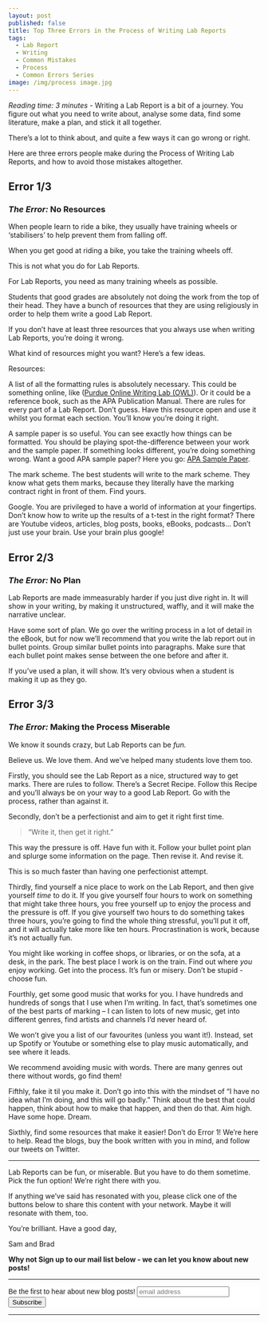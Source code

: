 ```yaml
---
layout: post
published: false
title: Top Three Errors in the Process of Writing Lab Reports
tags:
  - Lab Report
  - Writing
  - Common Mistakes
  - Process
  - Common Errors Series
image: /img/process image.jpg
---
```

_Reading time: 3 minutes_ - Writing a Lab Report is a bit of a journey. You figure out what you need to write about, analyse some data, find some literature, make a plan, and stick it all together.

There’s a lot to think about, and quite a few ways it can go wrong or right.

Here are three errors people make during the Process of Writing Lab Reports, and how to avoid those mistakes altogether.


 
## **Error 1/3**
### *The Error:* No Resources
 
When people learn to ride a bike, they usually have training wheels or ‘stabilisers’ to help prevent them from falling off.

When you get good at riding a bike, you take the training wheels off.

This is not what you do for Lab Reports.

For Lab Reports, you need as many training wheels as possible.

Students that good grades are absolutely not doing the work from the top of their head. They have a bunch of resources that they are using religiously in order to help them write a good Lab Report.

If you don’t have at least three resources that you always use when writing Lab Reports, you’re doing it wrong.

What kind of resources might you want? Here’s a few ideas.

Resources:

A list of all the formatting rules is absolutely necessary. This could be something online, like ([Purdue Online Writing Lab (OWL)](https://owl.purdue.edu/owl/research_and_citation/apa_style/apa_formatting_and_style_guide/general_format.html)). Or it could be a reference book, such as the APA Publication Manual. There are rules for every part of a Lab Report. Don’t guess. Have this resource open and use it whilst you format each section. You’ll know you’re doing it right.

A sample paper is so useful. You can see exactly how things can be formatted. You should be playing spot-the-difference between your work and the sample paper. If something looks different, you’re doing something wrong. Want a good APA sample paper? Here you go: [APA Sample Paper](https://owl.purdue.edu/owl/research_and_citation/apa_style/apa_formatting_and_style_guide/apa_sample_paper.html).

The mark scheme. The best students will write to the mark scheme. They know what gets them marks, because they literally have the marking contract right in front of them. Find yours.

Google. You are privileged to have a world of information at your fingertips. Don’t know how to write up the results of a t-test in the right format? There are Youtube videos, articles, blog posts, books, eBooks, podcasts… Don’t just use your brain. Use your brain plus google!

 
## **Error 2/3**
### *The Error:* No Plan
 
Lab Reports are made immeasurably harder if you just dive right in. It will show in your writing, by making it unstructured, waffly, and it will make the narrative unclear.

Have some sort of plan. We go over the writing process in a lot of detail in the eBook, but for now we’ll recommend that you write the lab report out in bullet points. Group similar bullet points into paragraphs. Make sure that each bullet point makes sense between the one before and after it.

If you’ve used a plan, it will show. It’s very obvious when a student is making it up as they go.


 
## **Error 3/3**
### *The Error:* Making the Process Miserable
 
We know it sounds crazy, but Lab Reports can be _fun._

Believe us. We love them. And we’ve helped many students love them too.

Firstly, you should see the Lab Report as a nice, structured way to get marks. There are rules to follow. There’s a Secret Recipe. Follow this Recipe and you’ll always be on your way to a good Lab Report. Go with the process, rather than against it.

Secondly, don’t be a perfectionist and aim to get it right first time. 

> “Write it, then get it right.”

This way the pressure is off. Have fun with it. Follow your bullet point plan and splurge some information on the page. Then revise it. And revise it.

This is so much faster than having one perfectionist attempt.

Thirdly, find yourself a nice place to work on the Lab Report, and then give yourself _time_ to do it. If you give yourself four hours to work on something that might take three hours, you free yourself up to enjoy the process and the pressure is off. If you give yourself two hours to do something takes three hours, you’re going to find the whole thing stressful, you’ll put it off, and it will actually take more like ten hours. Procrastination is work, because it’s not actually fun.

You might like working in coffee shops, or libraries, or on the sofa, at a desk, in the park. The best place I work is on the train. Find out where _you_ enjoy working. Get into the process. It’s fun or misery. Don’t be stupid - choose fun.

Fourthly, get some good music that works for you. I have hundreds and hundreds of songs that I use when I’m writing. In fact, that’s sometimes one of the best parts of marking – I can listen to lots of new music, get into different genres, find artists and channels I’d never heard of. 

We won’t give you a list of our favourites (unless you want it!). Instead, set up Spotify or Youtube or something else to play music automatically, and see where it leads.

We recommend avoiding music with words. There are many genres out there without words, go find them!

Fifthly, fake it til you make it. Don’t go into this with the mindset of “I have no idea what I’m doing, and this will go badly.” Think about the best that could happen, think about how to make that happen, and then do that. Aim high. Have some hope. Dream.

Sixthly, find some resources that make it easier! Don’t do Error 1! We’re here to help. Read the blogs, buy the book written with you in mind, and follow our tweets on Twitter.



--- 

Lab Reports can be fun, or miserable. But you have to do them sometime. Pick the fun option! We’re right there with you.

If anything we’ve said has resonated with you, please click one of the buttons below to share this content with your network. Maybe it will resonate with them, too.

You’re brilliant. Have a good day,

Sam and Brad

 
**Why not Sign up to our mail list below - we can let you know about new posts!**

---

<!-- Begin Mailchimp Signup Form -->
<link href="//cdn-images.mailchimp.com/embedcode/horizontal-slim-10_7.css" rel="stylesheet" type="text/css">
<style type="text/css">
	#mc_embed_signup{background:#fff; clear:left; font:14px Helvetica,Arial,sans-serif; width:100%;}
	/* Add your own Mailchimp form style overrides in your site stylesheet or in this style block.
	   We recommend moving this block and the preceding CSS link to the HEAD of your HTML file. */
</style>
<div id="mc_embed_signup">
<form action="https://Org.us20.list-manage.com/subscribe/post?u=7d4ac3d81a475c6d44aa19c58&amp;id=6ef2deec11" method="post" id="mc-embedded-subscribe-form" name="mc-embedded-subscribe-form" class="validate" target="_blank" novalidate>
    <div id="mc_embed_signup_scroll">
	<label for="mce-EMAIL">Be the first to hear about new blog posts!</label>
	<input type="email" value="" name="EMAIL" class="email" id="mce-EMAIL" placeholder="email address" required>
    <!-- real people should not fill this in and expect good things - do not remove this or risk form bot signups-->
    <div style="position: absolute; left: -5000px;" aria-hidden="true"><input type="text" name="b_7d4ac3d81a475c6d44aa19c58_6ef2deec11" tabindex="-1" value=""></div>
    <div class="clear"><input type="submit" value="Subscribe" name="subscribe" id="mc-embedded-subscribe" class="button"></div>
    </div>
</form>
</div>

<!--End mc_embed_signup-->

---